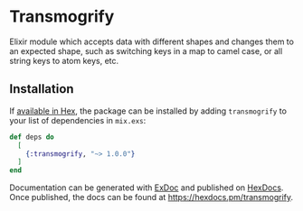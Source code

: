 # Transmogrify

Elixir module which accepts data with different shapes and changes them to an
expected shape, such as switching keys in a map to camel case, or all string
keys to atom keys, etc.

## Installation

If [available in Hex](https://hex.pm/docs/publish), the package can be installed
by adding `transmogrify` to your list of dependencies in `mix.exs`:

```elixir
def deps do
  [
    {:transmogrify, "~> 1.0.0"}
  ]
end
```

Documentation can be generated with [ExDoc](https://github.com/elixir-lang/ex_doc)
and published on [HexDocs](https://hexdocs.pm). Once published, the docs can
be found at <https://hexdocs.pm/transmogrify>.
